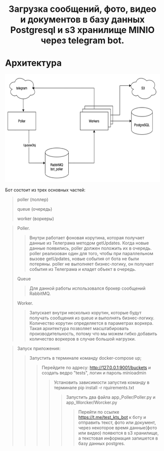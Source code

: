 <h1 align="center">Загрузка сообщений, фото, видео и документов в базу данных Postgresql и s3 хранилище MINIO через telegram bot.
</h1>

<h1>Архитектура</h1>
<div class="container" style="text-align: center">
    <div class="row">
        <div class="col col-25 col-sm-25 col-md-25 col-lg-25 col-xl-25">
            <img src="photo_readme/29dc5d75-7c55-49c9-a119-8a7b324bddd7.png" width="700" height="350"/>
</div>
</div>
</div>

Бот состоит из трех основных частей:
>poller (поллер)
> 
>queue (очередь)
> 
>worker (воркеры)

>Poller.
>>Внутри работает фоновая корутина, которая получает данные из Телеграма методом getUpdates. Когда новые данные появились, poller должен положить их в очередь.
poller реализован один для того, чтобы при параллельном вызове getUpdates, новые события от бота не были потеряны.
poller не выполняет бизнес-логику, он получает события из Телеграма и кладет объект в очередь.
> 
>Queue
>>Для данной работы использовался брокер сообщений RabbitMQ.
> 
>Worker. 
>>Запускает внутри несколько корутин, которые будут получать сообщения из queue и выполнять бизнес-логику. Количество корутин определяется в параметрах воркера.
Такая архитектура позволяет масштабировать производительность, потому что мы можем гибко добавить количество воркеров в случае большой нагрузки.


>Запуск приложения:
>>Запустить в терминале команду docker-compose up;
>>>Перейдите по адресу: http://127.0.0.1:9001/buckets и создать ведро "tests", логин и пароль minioadmin
>>>>Установить зависимости запустив команду в терминале pip install -r rquirements.txt
>>>>>Запустить два файла app_Poller/Poller.py и app_Worcker/Worcker.py
>>>>>>Перейти по ссылке https://t.me/test_kts_bot к боту и отправить текст, фото или документ, через некоторое время 
> данные(фото или видео) появются в s3 хранилище, а текстовая информация запишется в базу данных postgres.